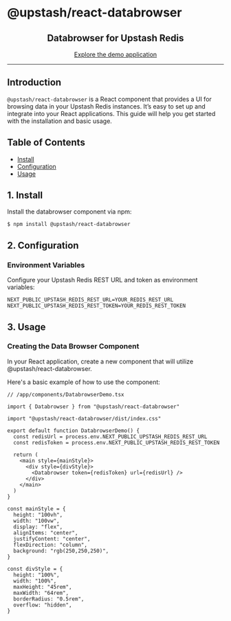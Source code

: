 # @upstash/react-databrowser

<p align="center">
    <h2 align="center">Databrowser for Upstash Redis</h2>
</p>

<p align="center">
    <a href="https://upstash-react-cli.vercel.app/">Explore the demo application</a>
</p>

---

## Introduction

`@upstash/react-databrowser` is a React component that provides a UI for browsing data in your Upstash Redis instances. It’s easy to set up and integrate into your React applications. This guide will help you get started with the installation and basic usage.

## Table of Contents

- [Install](#1-install)
- [Configuration](#2-configuration)
- [Usage](#3-usage)

## 1. Install

Install the databrowser component via npm:

```sh-session
$ npm install @upstash/react-databrowser
```

## 2. Configuration

### Environment Variables

Configure your Upstash Redis REST URL and token as environment variables:

```sh-session
NEXT_PUBLIC_UPSTASH_REDIS_REST_URL=YOUR_REDIS_REST_URL
NEXT_PUBLIC_UPSTASH_REDIS_REST_TOKEN=YOUR_REDIS_REST_TOKEN
```

## 3. Usage

### Creating the Data Browser Component

In your React application, create a new component that will utilize @upstash/react-databrowser.

Here's a basic example of how to use the component:

```tsx
// /app/components/DatabrowserDemo.tsx

import { Databrowser } from "@upstash/react-databrowser"

import "@upstash/react-databrowser/dist/index.css"

export default function DatabrowserDemo() {
  const redisUrl = process.env.NEXT_PUBLIC_UPSTASH_REDIS_REST_URL
  const redisToken = process.env.NEXT_PUBLIC_UPSTASH_REDIS_REST_TOKEN

  return (
    <main style={mainStyle}>
      <div style={divStyle}>
        <Databrowser token={redisToken} url={redisUrl} />
      </div>
    </main>
  )
}

const mainStyle = {
  height: "100vh",
  width: "100vw",
  display: "flex",
  alignItems: "center",
  justifyContent: "center",
  flexDirection: "column",
  background: "rgb(250,250,250)",
}

const divStyle = {
  height: "100%",
  width: "100%",
  maxHeight: "45rem",
  maxWidth: "64rem",
  borderRadius: "0.5rem",
  overflow: "hidden",
}
```
